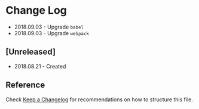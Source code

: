 # Change Log

- 2018.09.03 - Upgrade `babel`
- 2018.09.03 - Upgrade `webpack`

## [Unreleased]

- 2018.08.21 - Created

## Reference

Check [Keep a Changelog](http://keepachangelog.com/) for recommendations on how to structure this file.

